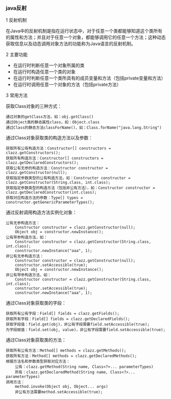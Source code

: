 ### java反射
1 反射机制

在Java中的反射机制是指在运行状态中，对于任意一个类都能够知道这个类所有的属性和方法；并且对于任意一个对象，都能够调用它的任意一个方法；这种动态获取信息以及动态调用对象方法的功能称为Java语言的反射机制。
    
2 主要功能

- 在运行时判断任意一个对象所属的类
- 在运行时构造任意一个类的对象
- 在运行时判断任意一个类所具有的成员变量和方法（包括private变量和方法）
- 在运行时调用任意一个对象的方法（包括private方法）

3 常用方法
    
获取Class对象的三种方式：

    通过对象的getClass方法，如：obj.getClass()
    通过Object类的静态属性class，如：Object.class
    通过Class的静态方法classForName()，如：Class.forName("java.lang.String")
        
通过Class对象获取类的构造方法以及参数：

    获取所有公有构造方法：Constructor[] constructors = clazz.getConstructors();
    获取所有构造方法：Constructor[] constructors = clazz.getDeclaredConstructors();
    获取公有无参的构造方法：Constructor constructor = clazz.getConstructor(null);
    获取指定参数类型的公有构造方法，如：Constructor constructor = clazz.getConstructor(String.class, int.class);
    获取指定参数类型的构造方法（包括非公有方法），如：Constructor constructor = clazz.getDeclaredConstructor(int.class);
    获取对应构造方法的参数：Type[] types = constructor.getGenericParameterTypes();
    
通过反射调用构造方法实例化对象：
    
    公有无参构造方法：
        Constructor constructor = clazz.getConstructor(null);
        Object obj = constructor.newInstance();
    公有带参构造方法，如：
        Constructor constructor = clazz.getConstructor(String.class, int.class);
        constructor.newInstance("aaa", 1);
    非公有无参构造方法：
        Constructor constructor = clazz.getConstructor(null);
        constructor.setAccessible(true);
        Object obj = constructor.newInstance();
    非公有带参构造方法，如：
        Constructor constructor = clazz.getConstructor(String.class, int.class);
        constructor.setAccessible(true);
        constructor.newInstance("aaa", 1);
        
通过Class对象获取类的字段：

    获取所有公有字段：Field[] fields = clazz.getFields();
    获取所有字段：Field[] fields = clazz.getDeclaredFields();
    获取字段值：field.get(obj)，非公有字段需要field.setAccessible(true);
    为字段赋值：field.set(obj, value)，非公有字段需要field.setAccessible(true);
    
通过Class对象获取类的方法：

    获取所有公有方法：Method[] methods = clazz.getMethods();
    获取所有方法：Method[] methods = clazz.getDeclaredMethods();
    根据方法名和参数类型获取对应方法：
        公有：clazz.getMethod(String name, Class<?>... parameterTypes)
        所有：clazz.getDeclaredMethod(String name, Class<?>... parameterTypes)
    调用方法：
        method.invoke(Object obj, Object... args)
        非公有方法需要method.setAccessible(true);
        
        
        
        
        
        
        
        
        
        
        
        
        
        
        
